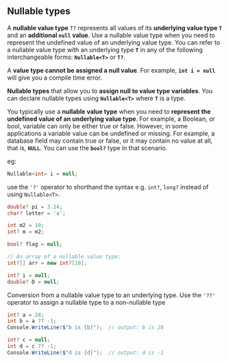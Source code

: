 ## Nullable types

A **nullable value type** `T?` represents all values of its **underlying value type `T`** and an **additional `null` value**. Use a nullable value type when you need to represent the undefined value of an underlying value type. 
You can refer to a nullable value type with an underlying type **`T`** in any of the following interchangeable forms: **`Nullable<T>`** or **`T?`**.

A **value type cannot be assigned a null value**. For example, **`int i = null`** will give you a compile time error. 

**Nullable types** that allow you to **assign null to value type variables**. You can declare nullable types using **`Nullable<T>`** where **`T`** is a type.

You typically use a **nullable value type** when you need to **represent the undefined value of an underlying value type**. For example, a Boolean, or bool, variable can only be either true or false. However, in some applications a variable value can be undefined or missing. For example, a database field may contain true or false, or it may contain no value at all, that is, **`NULL`**. You can use the **`bool?`** type in that scenario.

eg:
```cs
Nullable<int> i = null;
```

use the `'?'` operator to shorthand the syntax e.g. `int?`, `long?` instead of using `Nullable<T>`.
```cs
double? pi = 3.14;
char? letter = 'a';

int m2 = 10;
int? m = m2;

bool? flag = null;

// An array of a nullable value type:
int?[] arr = new int?[10];

int? i = null;
double? D = null;
```

Conversion from a nullable value type to an underlying type.
Use the `'??'` operator to assign a nullable type to a non-nullable type
```cs
int? a = 28;
int b = a ?? -1;
Console.WriteLine($"b is {b}");  // output: b is 28

int? c = null;
int d = c ?? -1;
Console.WriteLine($"d is {d}");  // output: d is -1
```




